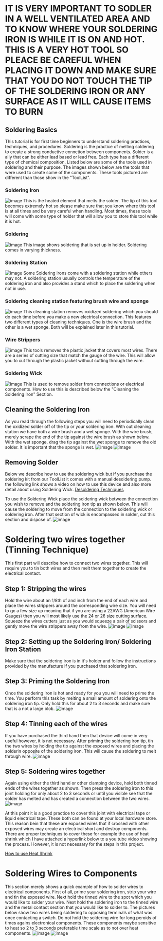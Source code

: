 # IT IS VERY IMPORTANT TO SODLER IN A WELL VENTILATED AREA AND TO KNOW WHERE YOUR SOLDERING IRON IS WHILE IT IS ON AND HOT. THIS IS A VERY HOT TOOL SO PLEACE BE CAREFUL WHEN PLACING IT DOWN AND MAKE SURE THAT YOU DO NOT TOUCH THE TIP OF THE SOLDERING IRON OR ANY SURFACE AS IT WILL CAUSE ITEMS TO BURN

## Soldering Basics
This tutorial is for first time beginners to understand soldering practices, techniques, and procedures. Soldering is the practice
of melting soldering to create a strong conductive connetion between components. Solder is a ally that can be either lead based or
lead free. Each type has a different type of chemical composition. Listed below are some of the tools used in soldering and their
purpose. The images shown below are the tools that were used to create some of the components. These tools pictured are different than those show in the "ToolList". 

### Soldering Iron
![image](Developmental_Folder/Soldering_Iron.jpg)
This is the heated element that melts the solder. The tip of this tool becomes extremely hot so please make sure that you know where this tool is at all times and be very careful when handling. Most times, these tools will come with some type of holder that will allow you to 
store this tool while it is hot. 

### Soldering
![image](Developmental_Folder/Solder.JPG)
This image shows soldering that is set up in holder. Soldering comes in varying thickness.

### Soldering Station
![image](Developmental_Folder/Soldering_Station.JPG)
Some Soldering Irons come with a soldering station while others may not. A soldering station usually controls the temperature of the soldering iron and also provides a stand which to place the soldering when not in use.

### Soldering cleaning station featuring brush wire and sponge
![image](Developmental_Folder/Cleaning_Station.JPG)
This cleaning station removes oxidized soldering which you should do each time before you make a new electrical connection. This features two different types of cleaning techniques. One is the wire brush and the other is a wet sponge. Both will be explained later in this tutorial.

### Wire Strippers
![image](Developmental_Folder/Wire_Strippers.jpg)
This tools removes the plastic jacket that covers most wires. There are a series of cutting size that match the gauge of the wire. This will allow you to cut through the plastic jacket without cutting through the wire. 

### Soldering Wick
![image](Developmental_Folder/Solder_Wick.JPG)
This is used to remove solder from connections or electrical components. How to use this is described below the "Cleaning the Soldering Iron" Section. 

## Cleaning the Soldering Iron
As you read through the following steps you will need to periodically clean the oxidized solder off of the tip or your soldering iron. With out cleaning station we have both a wire brush and a wet sponge. With the wire brush, merely scrape the end of the tip against the wire brush as shown below. With the wet sponge, drag the tip against the wet sponge to remove the old solder. It is important that the sponge is wet. 
![image](Developmental_Folder/Cleaning_With_Brush.jpg)
![image](Developmental_Folder/Cleaning_Sponge.jpg)

## Removing Solder
Below we describe how to use the soldering wick but if you purchase the soldering kit from our ToolList it comes with a manual desoldering pump. the following link shows a video on how to use this device and also more detail about using Soldering Wick.
[Desoldering Techniques](https://www.youtube.com/watch?v=Z38WsZFmq8E)

To use the Soldering Wick place the soldering wick between the connection you wish to remove and the soldering iron tip as shown below. This will cause the soldering to move from the connection to the soldering wick or soldering iron. After that section of wick is encompassed in solder, cut this section and dispose of. 
![image](Developmental_Folder/Removing_Soldering_with_Wick.jpg)

# Soldering two wires together (Tinning Technique)
This first part will describe how to connect two wires together. This will require you to tin both wires and then melt them together to create the electrical contact. 

## Step 1: Stripping the wires
Hold the wire about an 1/8th of and inch from the end of each wire and place the wires strippers around the corresponding wire size. You will need to go a few size up meaning that if you are using a 22AWG (American Wire Gauges) then you will most likely use the 24 or 26 size cutting surface. Squeeze the wires cutters just as you would squeeze a pair of scissors and gently move the wire strippers away from the wire. 
![image](Developmental_Folder/Wire_Stripping_1.jpg)
![image](Developmental_Folder/Wire_Stripping_2.jpg)

## Step 2: Setting up the Soldering Iron/ Soldering Iron Station
Make sure that the soldering iron is in it's holder and follow the instructions provided by the manufacture if you purchased that soldering iron. 

## Step 3: Priming the Soldering Iron
Once the soldering Iron is hot and ready for you you will need to prime the time. You perform this task by melting a small amount of soldering onto the soldering iron tip. Only hold this for about 2 to 3 seconds and make sure that is a not a large blob. 
![image](Developmental_Folder/Tinning_Iron_True.jpg)

## Step 4: Tinning each of the wires
If you have purchased the third hand then that device will come in very useful however, it is not necessary. After priming the soldering iron tip, tin the two wires by holding the tip against the exposed wires and placing the solderin opposite of the soldering iron. This will cause the soldering to melt through wire. 
![image](Developmental_Folder/Tinning_Wire_1.jpg)

## Step 5: Soldering wires together
Again using either the third hand or other clamping device, hold both tinned ends of the wires together as shown. Then press the soldering iron to this joint holding for only about 2 to 3 seconds or until you visible see that the solder has melted and has created a connection between the two wires. 
![image](Developmental_Folder/Soldering_Wires_Together.jpg)

At this point it is a good practice to cover this joint with electrical tape or liquid electrical tape. These both can be found at your local hardware store. This reason bein that these are exposed wires that if crossed with other exposed wires may create an electrical short and destroy components. There are proper techniques to cover these for example the use of heat shrink which I have attached a hyperlink below to a you tube video showing the process. However, it is not necessary for the steps in this project. 

[How to use Heat Shrink](https://www.youtube.com/watch?v=LD9kBax1DDk)

# Soldering Wires to Components
This section merely shows a quick example of how to solder wires to electrical components. First of all, prime your soldering iron, strip your wire and tin the exposed wire. Next hold the tinned wire to the spot which you would like to solder your wire. Next hold the soldering iron to the tinned wire and the metal contact section that you would like to solder to. The pictures below show two wires being soldering to opposing terminals of what was once contacting a switch. Do not hold the soldering wire for long peroids of times agains electronical components. These components maybe sensitive to heat so 2 to 3 seconds preferable time scale as to not over heat components.
![image](Developmental_Folder/Soldering_onto_electronics_1.jpg)
![image](Developmental_Folder/Soldering_onto_electronics_2.jpg)








